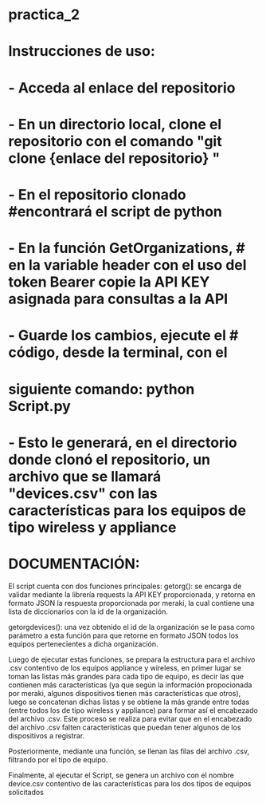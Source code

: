 # practica_2
# Instrucciones de uso:
# - Acceda al enlace del repositorio

# - En un directorio local, clone el repositorio con el comando "git clone {enlace del repositorio} "

# - En el repositorio clonado #encontrará el script de python

# - En la función GetOrganizations, # en la variable header con el uso del  token Bearer copie la API KEY asignada para consultas a la API

# -  Guarde los cambios, ejecute el # código, desde la terminal, con el 
# siguiente comando: python Script.py

# - Esto le generará, en el directorio  donde clonó el repositorio, un  archivo que se llamará "devices.csv" con las características  para los equipos de tipo wireless y appliance


# DOCUMENTACIÓN:
El script cuenta con dos funciones principales: 
getorg():  se encarga de validar mediante la librería requests la API KEY proporcionada, y retorna en  formato JSON la respuesta proporcionada por meraki, la cual contiene una lista de diccionarios con la id de la organización.

getorgdevices(): una vez obtenido el id de la organización se le pasa como parámetro a esta función para que retorne en formato JSON todos los equipos pertenecientes a dicha organización.

Luego de ejecutar estas funciones, se prepara la estructura para el archivo .csv contentivo de los equipos appliance y wireless, en primer lugar se toman las listas más grandes para cada tipo de equipo, es decir las que contienen más características (ya que según la información propocionada por meraki, algunos dispositivos tienen más características que otros), luego se concatenan dichas listas y se obtiene la más grande entre todas (entre todos los de tipo wireless y appliance) para formar así el encabezado del archivo .csv. Este proceso se realiza para evitar que en el encabezado del archivo .csv falten características que puedan tener algunos de los dispositivos a registrar.

Posteriormente, mediante una función, se llenan las filas del archivo .csv, filtrando por el tipo de equipo.

Finalmente, al ejecutar el Script, se genera un archivo con el nombre device.csv contentivo de las características para los dos tipos de equipos solicitados
